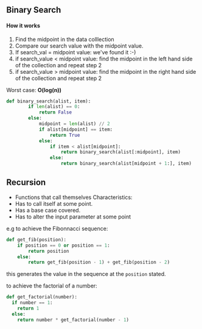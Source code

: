 ## Binary Search

#### How it works
1. Find the midpoint in the data colllection
2. Compare our search value with the midpoint value.
3. If search_val = midpoint value:
    we've found it :-)
4. if search_value < midpoint value:
    find the midpoint in the left hand side of the collection and repeat step 2
5. if search_value > midpoint value:
    find the midpoint in the right hand side of the collection and repeat step 2


Worst case: **O(log(n))**

``` python
def binary_search(alist, item):
        if len(alist) == 0:
            return False
        else:
            midpoint = len(alist) // 2
            if alist[midpoint] == item:
                return True
            else:
                if item < alist[midpoint]:
                    return binary_search(alist[:midpoint], item)
                else:
                    return binary_search(alist[midpoint + 1:], item)
```

## Recursion
- Functions that call themselves
Characteristics:
- Has to call itself at some point.
- Has a base case covered.
- Has to alter the input parameter at some point

e.g to achieve the Fibonnacci sequence:
``` python
def get_fib(position):
    if position == 0 or position == 1:
        return position
    else:
        return get_fib(position - 1) + get_fib(position - 2)

```
this generates the value in the sequence at the `position` stated.

to achieve the factorial of a number:
``` python
def get_factorial(number):
  if number == 1:
    return 1
  else:
    return number * get_factorial(number - 1)
```